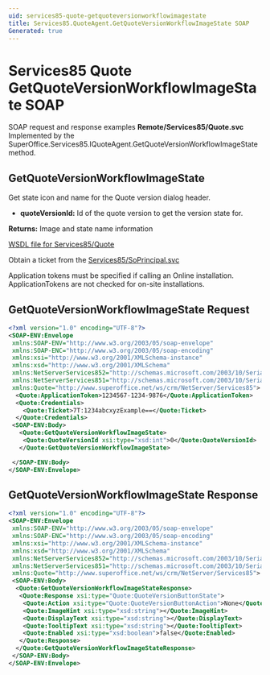 ```yaml
---
uid: services85-quote-getquoteversionworkflowimagestate
title: Services85.QuoteAgent.GetQuoteVersionWorkflowImageState SOAP
Generated: true
---
```


# Services85 Quote GetQuoteVersionWorkflowImageState SOAP

SOAP request and response examples **Remote/Services85/Quote.svc**
Implemented by the <see cref="M:SuperOffice.Services85.IQuoteAgent.GetQuoteVersionWorkflowImageState">SuperOffice.Services85.IQuoteAgent.GetQuoteVersionWorkflowImageState</see> method.

## GetQuoteVersionWorkflowImageState

Get state icon and name for the Quote version dialog header.

* **quoteVersionId:** Id of the quote version to get the version state for.

**Returns:** Image and state name information


[WSDL file for Services85/Quote](../Services85-Quote.md)

Obtain a ticket from the [Services85/SoPrincipal.svc](../SoPrincipal/SoPrincipal.md)

Application tokens must be specified if calling an Online installation. ApplicationTokens are not checked for on-site installations.

## GetQuoteVersionWorkflowImageState Request

```xml
<?xml version="1.0" encoding="UTF-8"?>
<SOAP-ENV:Envelope
 xmlns:SOAP-ENV="http://www.w3.org/2003/05/soap-envelope"
 xmlns:SOAP-ENC="http://www.w3.org/2003/05/soap-encoding"
 xmlns:xsi="http://www.w3.org/2001/XMLSchema-instance"
 xmlns:xsd="http://www.w3.org/2001/XMLSchema"
 xmlns:NetServerServices852="http://schemas.microsoft.com/2003/10/Serialization/Arrays"
 xmlns:NetServerServices851="http://schemas.microsoft.com/2003/10/Serialization/"
 xmlns:Quote="http://www.superoffice.net/ws/crm/NetServer/Services85">
  <Quote:ApplicationToken>1234567-1234-9876</Quote:ApplicationToken>
  <Quote:Credentials>
    <Quote:Ticket>7T:1234abcxyzExample==</Quote:Ticket>
  </Quote:Credentials>
 <SOAP-ENV:Body>
   <Quote:GetQuoteVersionWorkflowImageState>
    <Quote:QuoteVersionId xsi:type="xsd:int">0</Quote:QuoteVersionId>
   </Quote:GetQuoteVersionWorkflowImageState>

 </SOAP-ENV:Body>
</SOAP-ENV:Envelope>

```


## GetQuoteVersionWorkflowImageState Response

```xml
<?xml version="1.0" encoding="UTF-8"?>
<SOAP-ENV:Envelope
 xmlns:SOAP-ENV="http://www.w3.org/2003/05/soap-envelope"
 xmlns:SOAP-ENC="http://www.w3.org/2003/05/soap-encoding"
 xmlns:xsi="http://www.w3.org/2001/XMLSchema-instance"
 xmlns:xsd="http://www.w3.org/2001/XMLSchema"
 xmlns:NetServerServices852="http://schemas.microsoft.com/2003/10/Serialization/Arrays"
 xmlns:NetServerServices851="http://schemas.microsoft.com/2003/10/Serialization/"
 xmlns:Quote="http://www.superoffice.net/ws/crm/NetServer/Services85">
 <SOAP-ENV:Body>
  <Quote:GetQuoteVersionWorkflowImageStateResponse>
   <Quote:Response xsi:type="Quote:QuoteVersionButtonState">
    <Quote:Action xsi:type="Quote:QuoteVersionButtonAction">None</Quote:Action>
    <Quote:ImageHint xsi:type="xsd:string"></Quote:ImageHint>
    <Quote:DisplayText xsi:type="xsd:string"></Quote:DisplayText>
    <Quote:TooltipText xsi:type="xsd:string"></Quote:TooltipText>
    <Quote:Enabled xsi:type="xsd:boolean">false</Quote:Enabled>
   </Quote:Response>
  </Quote:GetQuoteVersionWorkflowImageStateResponse>
 </SOAP-ENV:Body>
</SOAP-ENV:Envelope>

```


